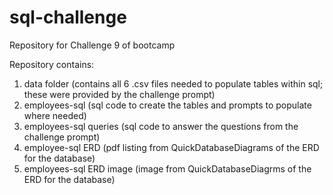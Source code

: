 # sql-challenge
Repository for Challenge 9 of bootcamp

Repository contains:
1. data folder (contains all 6 .csv files needed to populate tables within sql; these were provided by the challenge prompt)
2. employees-sql (sql code to create the tables and prompts to populate where needed)
3. employees-sql queries (sql code to answer the questions from the challenge prompt)
4. employee-sql ERD (pdf listing from QuickDatabaseDiagrams of the ERD for the database)
5. employees-sql ERD image (image from QuickDatabaseDiagrms of the ERD for the database)
